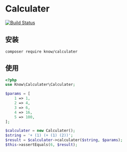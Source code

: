 # Calculater

[![Build Status](https://travis-ci.org/kyknow/calculater.svg?branch=master)](https://travis-ci.org/kyknow/calculater)
## 安装
~~~
composer require know/calculater
~~~

## 使用
~~~php
<?php
use Know\Calculater\Calculater;

$params = [
    1 => 1,
    2 => 4,
    3 => 6,
    4 => 16,
    5 => 100,
];

$calculater = new Calculater();
$string = '+ (1) (+ (1) (2))';
$result = $calculater->calculater($string, $params);
$this->assertEquals(6, $result);
~~~
